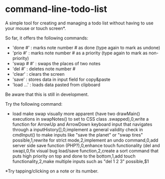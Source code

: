 # command-line-todo-list

A simple tool for creating and managing a todo list without having to use your mouse or touch screen*.

So far, it offers the following commands:
- 'done #' : marks note number # as done (type again to mark as undone)
- 'prio #' : marks note number # as a priority (type again to mark as non-priority)
- 'swap # #' : swaps the places of two notes
- 'del #' : deletes note number #
- 'clear' : clears the screen 
- 'save' : stores data in input field for copy&paste
- 'load ...' : loads data pasted from clipboard

Be aware that this is still in development.

Try the following command:
- load make swap visually more apparent (have two drawMain() executions in swapNotes() to set to CSS class .swapped),$0,$write a function for ArrowUp and ArrowDown keyboard input that navigates through a inputHistory[],$0,$implement a general validity check in cmdInput() to make inputs like "save the planet" or "swap tires" possible,$1,$rewrite for strict mode,$2,$implement an undo command,$0,$add server side save function (PHP?),$0,$enhance touch functionality (del and swap),$0,$fix visual bug load/save function,$2,$create a sort command that puts high priority on top and done to the bottom,$1,$add touch functionality,$2,$make multiple inputs such as "del 1 2 3" possible,$1

*Try tapping/clicking on a note or its number.

